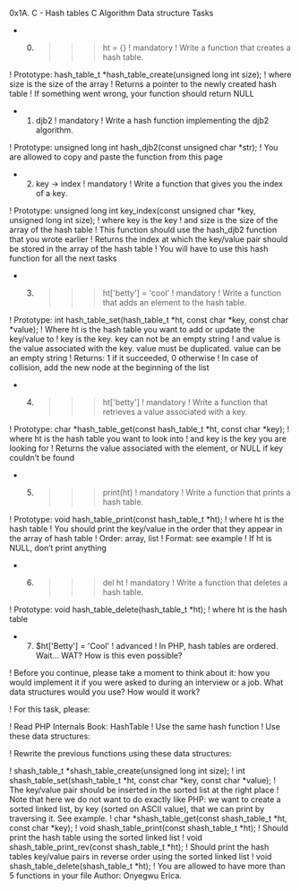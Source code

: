 0x1A. C - Hash tables
C Algorithm Data structure
Tasks
+ 0. >>> ht = {} 
! mandatory 
! Write a function that creates a hash table. 

! Prototype: hash_table_t *hash_table_create(unsigned long int size); 
! where size is the size of the array 
! Returns a pointer to the newly created hash table 
! If something went wrong, your function should return NULL 

+ 1. djb2 
! mandatory 
! Write a hash function implementing the djb2 algorithm. 

! Prototype: unsigned long int hash_djb2(const unsigned char *str); 
! You are allowed to copy and paste the function from this page 

+ 2. key -> index 
! mandatory 
! Write a function that gives you the index of a key. 

! Prototype: unsigned long int key_index(const unsigned char *key, unsigned long int size); 
! where key is the key 
! and size is the size of the array of the hash table 
! This function should use the hash_djb2 function that you wrote earlier 
! Returns the index at which the key/value pair should be stored in the array of the hash table 
! You will have to use this hash function for all the next tasks 

+ 3. >>> ht['betty'] = 'cool' 
! mandatory 
! Write a function that adds an element to the hash table. 

! Prototype: int hash_table_set(hash_table_t *ht, const char *key, const char *value); 
! Where ht is the hash table you want to add or update the key/value to 
! key is the key. key can not be an empty string 
! and value is the value associated with the key. value must be duplicated. value can be an empty string 
! Returns: 1 if it succeeded, 0 otherwise 
! In case of collision, add the new node at the beginning of the list 

+ 4. >>> ht['betty'] 
! mandatory 
! Write a function that retrieves a value associated with a key. 

! Prototype: char *hash_table_get(const hash_table_t *ht, const char *key);
! where ht is the hash table you want to look into 
! and key is the key you are looking for 
! Returns the value associated with the element, or NULL if key couldn’t be found 

+ 5. >>> print(ht) 
! mandatory 
! Write a function that prints a hash table. 

! Prototype: void hash_table_print(const hash_table_t *ht); 
! where ht is the hash table 
! You should print the key/value in the order that they appear in the array of hash table 
! Order: array, list 
! Format: see example 
! If ht is NULL, don’t print anything 

+ 6. >>> del ht 
! mandatory 
! Write a function that deletes a hash table. 

! Prototype: void hash_table_delete(hash_table_t *ht); 
! where ht is the hash table 

+ 7. $ht['Betty'] = 'Cool' 
! advanced 
! In PHP, hash tables are ordered. Wait… WAT? How is this even possible? 



! Before you continue, please take a moment to think about it: how you would implement it if you were asked to during an interview or a job. What data structures would you use? How would it work? 

! For this task, please: 

! Read PHP Internals Book: HashTable 
! Use the same hash function 
! Use these data structures: 

! Rewrite the previous functions using these data structures: 

! shash_table_t *shash_table_create(unsigned long int size); 
! int shash_table_set(shash_table_t *ht, const char *key, const char *value); 
! The key/value pair should be inserted in the sorted list at the right place 
! Note that here we do not want to do exactly like PHP: we want to create a sorted linked list, by key (sorted on ASCII value), that we can print by traversing it. See example. 
! char *shash_table_get(const shash_table_t *ht, const char *key); 
! void shash_table_print(const shash_table_t *ht); 
! Should print the hash table using the sorted linked list 
! void shash_table_print_rev(const shash_table_t *ht); 
! Should print the hash tables key/value pairs in reverse order using the sorted linked list 
! void shash_table_delete(shash_table_t *ht); 
! You are allowed to have more than 5 functions in your file 
Author:
Onyegwu Erica.
